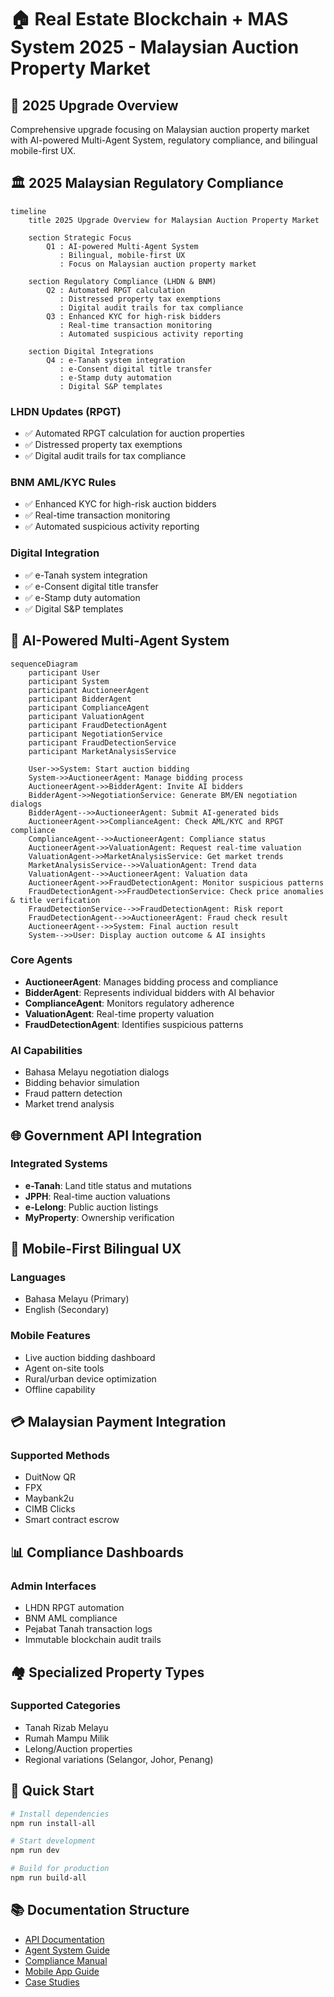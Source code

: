 # 🏠 Real Estate Blockchain + MAS System 2025 - Malaysian Auction Property Market

## 🎯 2025 Upgrade Overview
Comprehensive upgrade focusing on Malaysian auction property market with AI-powered Multi-Agent System, regulatory compliance, and bilingual mobile-first UX.

## 🏛️ 2025 Malaysian Regulatory Compliance

```mermaid
timeline
    title 2025 Upgrade Overview for Malaysian Auction Property Market

    section Strategic Focus
        Q1 : AI-powered Multi-Agent System
           : Bilingual, mobile-first UX
           : Focus on Malaysian auction property market

    section Regulatory Compliance (LHDN & BNM)
        Q2 : Automated RPGT calculation
           : Distressed property tax exemptions
           : Digital audit trails for tax compliance
        Q3 : Enhanced KYC for high-risk bidders
           : Real-time transaction monitoring
           : Automated suspicious activity reporting

    section Digital Integrations
        Q4 : e-Tanah system integration
           : e-Consent digital title transfer
           : e-Stamp duty automation
           : Digital S&P templates
```

### LHDN Updates (RPGT)
- ✅ Automated RPGT calculation for auction properties
- ✅ Distressed property tax exemptions
- ✅ Digital audit trails for tax compliance

### BNM AML/KYC Rules
- ✅ Enhanced KYC for high-risk auction bidders
- ✅ Real-time transaction monitoring
- ✅ Automated suspicious activity reporting

### Digital Integration
- ✅ e-Tanah system integration
- ✅ e-Consent digital title transfer
- ✅ e-Stamp duty automation
- ✅ Digital S&P templates

## 🤖 AI-Powered Multi-Agent System

```mermaid
sequenceDiagram
    participant User
    participant System
    participant AuctioneerAgent
    participant BidderAgent
    participant ComplianceAgent
    participant ValuationAgent
    participant FraudDetectionAgent
    participant NegotiationService
    participant FraudDetectionService
    participant MarketAnalysisService

    User->>System: Start auction bidding
    System->>AuctioneerAgent: Manage bidding process
    AuctioneerAgent->>BidderAgent: Invite AI bidders
    BidderAgent->>NegotiationService: Generate BM/EN negotiation dialogs
    BidderAgent-->>AuctioneerAgent: Submit AI-generated bids
    AuctioneerAgent->>ComplianceAgent: Check AML/KYC and RPGT compliance
    ComplianceAgent-->>AuctioneerAgent: Compliance status
    AuctioneerAgent->>ValuationAgent: Request real-time valuation
    ValuationAgent->>MarketAnalysisService: Get market trends
    MarketAnalysisService-->>ValuationAgent: Trend data
    ValuationAgent-->>AuctioneerAgent: Valuation data
    AuctioneerAgent->>FraudDetectionAgent: Monitor suspicious patterns
    FraudDetectionAgent->>FraudDetectionService: Check price anomalies & title verification
    FraudDetectionService-->>FraudDetectionAgent: Risk report
    FraudDetectionAgent-->>AuctioneerAgent: Fraud check result
    AuctioneerAgent-->>System: Final auction result
    System-->>User: Display auction outcome & AI insights
```
### Core Agents
- **AuctioneerAgent**: Manages bidding process and compliance
- **BidderAgent**: Represents individual bidders with AI behavior
- **ComplianceAgent**: Monitors regulatory adherence
- **ValuationAgent**: Real-time property valuation
- **FraudDetectionAgent**: Identifies suspicious patterns

### AI Capabilities
- Bahasa Melayu negotiation dialogs
- Bidding behavior simulation
- Fraud pattern detection
- Market trend analysis

## 🌐 Government API Integration

### Integrated Systems
- **e-Tanah**: Land title status and mutations
- **JPPH**: Real-time auction valuations
- **e-Lelong**: Public auction listings
- **MyProperty**: Ownership verification

## 📱 Mobile-First Bilingual UX

### Languages
- Bahasa Melayu (Primary)
- English (Secondary)

### Mobile Features
- Live auction bidding dashboard
- Agent on-site tools
- Rural/urban device optimization
- Offline capability

## 💳 Malaysian Payment Integration

### Supported Methods
- DuitNow QR
- FPX
- Maybank2u
- CIMB Clicks
- Smart contract escrow

## 📊 Compliance Dashboards

### Admin Interfaces
- LHDN RPGT automation
- BNM AML compliance
- Pejabat Tanah transaction logs
- Immutable blockchain audit trails

## 🏘️ Specialized Property Types

### Supported Categories
- Tanah Rizab Melayu
- Rumah Mampu Milik
- Lelong/Auction properties
- Regional variations (Selangor, Johor, Penang)

## 🚀 Quick Start

```bash
# Install dependencies
npm run install-all

# Start development
npm run dev

# Build for production
npm run build-all
```

## 📚 Documentation Structure
- [API Documentation](./docs/api/)
- [Agent System Guide](./docs/agents/)
- [Compliance Manual](./docs/compliance/)
- [Mobile App Guide](./docs/mobile/)
- [Case Studies](./docs/case-studies/)
